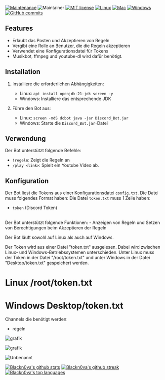 [![Maintenance](https://img.shields.io/badge/Maintained%3F-yes-green.svg)](https://GitHub.com/Blackn0va/Discord_Bot/graphs/commit-activity)
![Maintainer](https://img.shields.io/badge/maintainer-Blackn0va-blue)
[![MIT license](https://img.shields.io/badge/License-MIT-blue.svg)](https://lbesson.mit-license.org/)
[![Linux](https://img.shields.io/badge/Linux--green.svg)](https://shields.io/)
[![Mac](https://img.shields.io/badge/Mac--red.svg)](https://shields.io/)
[![Windows](https://img.shields.io/badge/Windows--green.svg)](https://shields.io/)
[![GitHub commits](https://badgen.net/github/commits/Blackn0va/Discord_Bot)](https://GitHub.com/Blackn0va/Discord_Bot/commit/)


## Features
- Erlaubt das Posten und Akzeptieren von Regeln
- Vergibt eine Rolle an Benutzer, die die Regeln akzeptieren
- Verwendet eine Konfigurationsdatei für Tokens
- Musikbot, ffmpeg und youtube-dl wird dafür benötigt.

## Installation

1. Installiere die erforderlichen Abhängigkeiten:
    - Linux: `apt install openjdk-21-jdk screen -y`
    - Windows: Installiere das entsprechende JDK

2. Führe den Bot aus:
    - Linux: `screen -mdS dcbot java -jar Discord_Bot.jar`
    - Windows: Starte die `Discord_Bot.jar`-Datei

## Verwendung

Der Bot unterstützt folgende Befehle:

- `!regeln`: Zeigt die Regeln an
- `/play <link>`: Spielt ein Youtube Video ab.


## Konfiguration

Der Bot liest die Tokens aus einer Konfigurationsdatei `config.txt`. Die Datei muss folgendes Format haben:
Die Datei `token.txt` muss 1 Zeile haben:
- `token` (Discord Token)


<br/>
Der Bot unterstützt folgende Funktionen:
- Anzeigen von Regeln und Setzen von Berechtigungen beim Akzeptieren der Regeln

Der Bot läuft sowohl auf Linux als auch auf Windows.

Der Token wird aus einer Datei "token.txt" ausgelesen. Dabei wird zwischen Linux- und Windows-Betriebssystemen unterschieden. Unter Linux muss der Token in der Datei "/root/token.txt" und unter Windows in der Datei "Desktop/token.txt" gespeichert werden.


# Linux /root/token.txt
# Windows Desktop/token.txt

Channels die benötigt werden:
- regeln

![grafik](https://github.com/user-attachments/assets/2c2b2963-c546-472e-9a69-4584e4615a85)


![grafik](https://github.com/Blackn0va/Discord_Bot/assets/12220332/1657cbc1-3a4a-4624-96b3-b0eaceb27037)


![Unbenannt](https://github.com/Blackn0va/Discord_Bot/assets/12220332/20019efb-b5e3-442a-a5a1-436ec4f02a0e)




[![Blackn0va's github stats](https://github-readme-stats.vercel.app/api?username=Blackn0va&theme=blue-green)](https://github.com/Blackn0va/)
[![Blackn0va's github streak](https://github-readme-streak-stats.herokuapp.com/?user=Blackn0va&theme=blue-green)](https://github.com/Blackn0va/) <br/>
[![Blackn0va's top languages](https://github-readme-stats.vercel.app/api/top-langs/?username=Blackn0va&theme=blue-green)](https://github.com/Blackn0va/) <br/>
